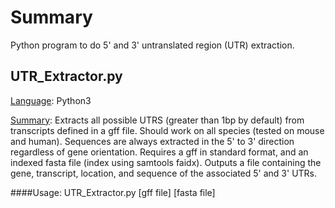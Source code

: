 # Summary
Python program to do 5' and 3' untranslated region (UTR) extraction. 

## UTR_Extractor.py
<ins>Language</ins>: Python3

<ins>Summary</ins>: Extracts all possible UTRS (greater than 1bp by default) from transcripts defined in a gff file. Should work on all species (tested on mouse and human). Sequences are always extracted in the 5' to 3' direction regardless of gene orientation. Requires a gff in standard format, and an indexed fasta file (index using samtools faidx). Outputs a file containing the gene, transcript, location, and sequence of the associated 5' and 3' UTRs. 

####Usage: UTR_Extractor.py [gff file] [fasta file]
